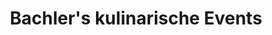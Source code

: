 ---
title: "Bachler's kulinarische Events"
url: /althofen/bachlers-kulinarische-events/
shop: Lebensmittel
---
